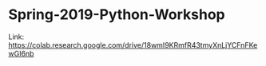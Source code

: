 # Spring-2019-Python-Workshop

Link: https://colab.research.google.com/drive/18wmI9KRmfR43tmyXnLjYCFnFKewGI6nb

